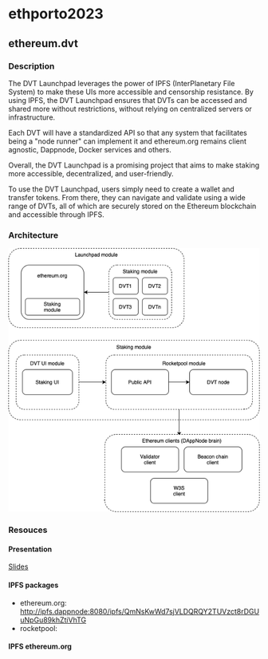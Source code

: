 # ethporto2023

## ethereum.dvt

### Description

The DVT Launchpad leverages the power of IPFS (InterPlanetary File System) to make these UIs more accessible and censorship resistance. By using IPFS, the DVT Launchpad ensures that DVTs can be accessed and shared more without restrictions, without relying on centralized servers or infrastructure.

Each DVT will have a standardized API so that any system that facilitates being a "node runner" can implement it and ethereum.org remains client agnostic, Dappnode, Docker services and others.

Overall, the DVT Launchpad is a promising project that aims to make staking more accessible, decentralized, and user-friendly.

To use the DVT Launchpad, users simply need to create a wallet and transfer tokens. From there, they can navigate and validate using a wide range of DVTs, all of which are securely stored on the Ethereum blockchain and accessible through IPFS.

### Architecture

![dagram](architecture.drawio.png?raw=true "Architecture diagram")

### Resouces

#### Presentation

[Slides](slides.pdf "Download PDF")

#### IPFS packages

- ethereum.org: http://ipfs.dappnode:8080/ipfs/QmNsKwWd7sjVLDQRQY2TUVzct8rDGUuNpGu89khZtiVhTG
- rocketpool:

#### IPFS ethereum.org
